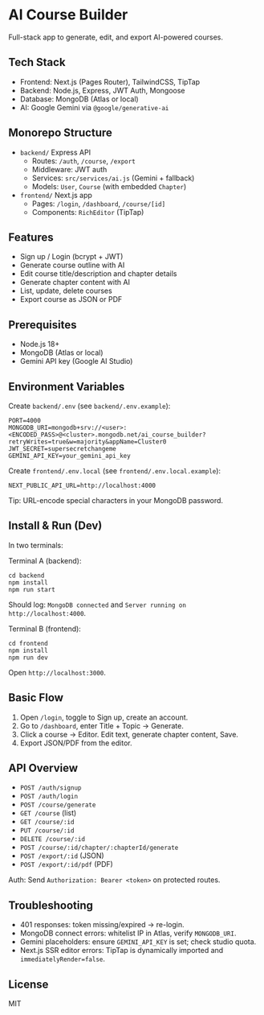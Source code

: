 # AI Course Builder

Full-stack app to generate, edit, and export AI-powered courses.

## Tech Stack

- Frontend: Next.js (Pages Router), TailwindCSS, TipTap
- Backend: Node.js, Express, JWT Auth, Mongoose
- Database: MongoDB (Atlas or local)
- AI: Google Gemini via `@google/generative-ai`

## Monorepo Structure

- `backend/` Express API
  - Routes: `/auth`, `/course`, `/export`
  - Middleware: JWT auth
  - Services: `src/services/ai.js` (Gemini + fallback)
  - Models: `User`, `Course` (with embedded `Chapter`)
- `frontend/` Next.js app
  - Pages: `/login`, `/dashboard`, `/course/[id]`
  - Components: `RichEditor` (TipTap)

## Features

- Sign up / Login (bcrypt + JWT)
- Generate course outline with AI
- Edit course title/description and chapter details
- Generate chapter content with AI
- List, update, delete courses
- Export course as JSON or PDF

## Prerequisites

- Node.js 18+
- MongoDB (Atlas or local)
- Gemini API key (Google AI Studio)

## Environment Variables

Create `backend/.env` (see `backend/.env.example`):

```
PORT=4000
MONGODB_URI=mongodb+srv://<user>:<ENCODED_PASS>@<cluster>.mongodb.net/ai_course_builder?retryWrites=true&w=majority&appName=Cluster0
JWT_SECRET=supersecretchangeme
GEMINI_API_KEY=your_gemini_api_key
```

Create `frontend/.env.local` (see `frontend/.env.local.example`):

```
NEXT_PUBLIC_API_URL=http://localhost:4000
```

Tip: URL-encode special characters in your MongoDB password.

## Install & Run (Dev)

In two terminals:

Terminal A (backend):

```
cd backend
npm install
npm run start
```

Should log: `MongoDB connected` and `Server running on http://localhost:4000`.

Terminal B (frontend):

```
cd frontend
npm install
npm run dev
```

Open `http://localhost:3000`.

## Basic Flow

1. Open `/login`, toggle to Sign up, create an account.
2. Go to `/dashboard`, enter Title + Topic → Generate.
3. Click a course → Editor. Edit text, generate chapter content, Save.
4. Export JSON/PDF from the editor.

## API Overview

- `POST /auth/signup`
- `POST /auth/login`
- `POST /course/generate`
- `GET /course` (list)
- `GET /course/:id`
- `PUT /course/:id`
- `DELETE /course/:id`
- `POST /course/:id/chapter/:chapterId/generate`
- `POST /export/:id` (JSON)
- `POST /export/:id/pdf` (PDF)

Auth: Send `Authorization: Bearer <token>` on protected routes.

## Troubleshooting

- 401 responses: token missing/expired → re-login.
- MongoDB connect errors: whitelist IP in Atlas, verify `MONGODB_URI`.
- Gemini placeholders: ensure `GEMINI_API_KEY` is set; check studio quota.
- Next.js SSR editor errors: TipTap is dynamically imported and `immediatelyRender=false`.

## License

MIT
